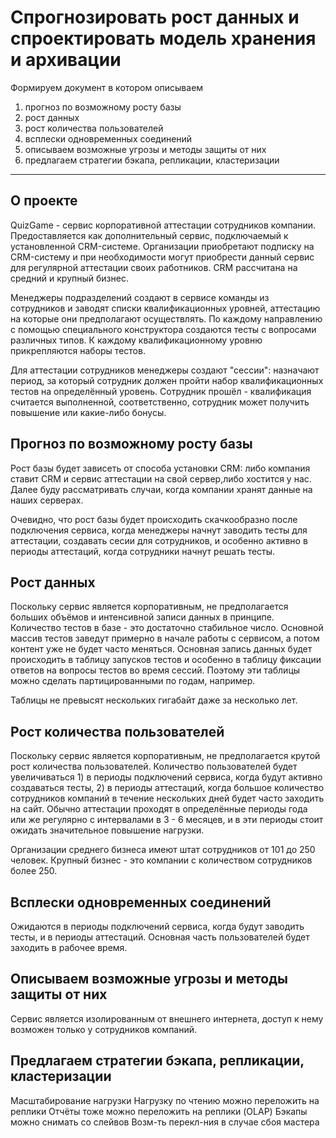 # Спрогнозировать рост данных и спроектировать модель хранения и архивации

Формируем документ в котором описываем

1. прогноз по возможному росту базы
1. рост данных
1. рост количества пользователей
1. всплески одновременных соединений
1. описываем возможные угрозы и методы защиты от них
1. предлагаем стратегии бэкапа, репликации, кластеризации

---

## О проекте

QuizGame - сервис корпоративной аттестации сотрудников компании. Предоставляется как дополнительный сервис, подключаемый к установленной CRM-системе. Организации приобретают подписку на CRM-систему и при необходимости могут приобрести данный сервис для регулярной аттестации своих работников. CRM рассчитана на средний и крупный бизнес.

Менеджеры подразделений создают в сервисе команды из сотрудников и заводят списки квалификационных уровней, аттестацию на которые они предполагают осуществлять. По каждому направлению с помощью специального конструктора создаются тесты с вопросами различных типов. К каждому квалификационному уровню прикрепляются наборы тестов.

Для аттестации сотрудников менеджеры создают "сессии": назначают период, за который сотрудник должен пройти набор квалификационных тестов на определённый уровень. Сотрудник прошёл - квалификация считается выполненной, соответственно, сотрудник может получить повышение или какие-либо бонусы.

## Прогноз по возможному росту базы

Рост базы будет зависеть от способа установки CRM: либо компания ставит CRM и сервис аттестации на свой сервер,либо хостится у нас. Далее буду рассматривать случаи, когда компании хранят данные на наших серверах.

Очевидно, что рост базы будет происходить скачкообразно после подключения сервиса, когда менеджеры начнут заводить тесты для аттестации, создавать сесии для сотрудников, и особенно активно в периоды аттестаций, когда сотрудники начнут решать тесты.



## Рост данных

Поскольку сервис является корпоративным, не предполагается больших объёмов и интенсивной записи данных в принципе. Количество тестов в базе - это достаточно стабильное число. Основной массив тестов заведут примерно в начале работы с сервисом, а потом контент уже не будет часто меняться. Основная запись данных будет происходить в таблицу запусков тестов и особенно в таблицу фиксации ответов на вопросы тестов во время сессий. Поэтому эти таблицы можно сделать партицированными по годам, например.

Таблицы не превысят нескольких гигабайт даже за несколько лет.

## Рост количества пользователей

Поскольку сервис является корпоративным, не предполагается крутой рост количества пользователей.
Количество пользователей будет увеличиваться 1) в периоды подключений сервиса, когда будут активно создаваться тесты, 2) в периоды аттестаций, когда большое количество сотрудников компаний в течение нескольких дней будет часто заходить на сайт. Обычно аттестации проходят в определённые периоды года или же регулярно с интервалами в 3 - 6 месяцев, и в эти периоды стоит ожидать значительное повышение нагрузки.

Организации среднего бизнеса имеют штат сотрудников от 101 до 250 человек.
Крупный бизнес - это компании с количеством сотрудников более 250.

## Всплески одновременных соединений

Ожидаются в периоды подключений сервиса, когда будут заводить тесты, и в периоды аттестаций. Основная часть пользователей будет заходить в рабочее время.

## Описываем возможные угрозы и методы защиты от них

Сервис является изолированным от внешнего интернета, доступ к нему возможен только у сотрудников компаний. 

## Предлагаем стратегии бэкапа, репликации, кластеризации

Масштабирование нагрузки
Нагрузку по чтению можно переложить на реплики 
Отчёты тоже можно переложить на реплики (OLAP)
Бэкапы можно снимать со слейвов
Возм-ть перекл-ния в случае сбоя мастера

